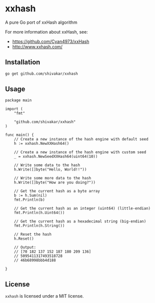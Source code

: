 # xxhash
A pure Go port of xxHash algorithm

For more information about xxHash, see:

* https://github.com/Cyan4973/xxHash
* http://www.xxhash.com/

## Installation

```bash
go get github.com/shivakar/xxhash
```

## Usage

```
package main

import (
    "fmt"

    "github.com/shivakar/xxhash"
)

func main() {
    // Create a new instance of the hash engine with default seed
    h := xxhash.NewXXHash64()

    // Create a new instance of the hash engine with custom seed
    _ = xxhash.NewSeedXXHash64(uint64(10))

    // Write some data to the hash
    h.Write([]byte("Hello, World!!"))

    // Write some more data to the hash
    h.Write([]byte("How are you doing?"))

    // Get the current hash as a byte array
    b := h.Sum(nil)
    fmt.Println(b)

    // Get the current hash as an integer (uint64) (little-endian)
    fmt.Println(h.Uint64())

    // Get the current hash as a hexadecimal string (big-endian)
    fmt.Println(h.String())

    // Reset the hash
    h.Reset()

    // Output:
    // [70 182 137 152 187 180 209 136]
    // 5095411317493518728
    // 46b68998bbb4d188

}

```

## License

`xxhash` is licensed under a MIT license.

